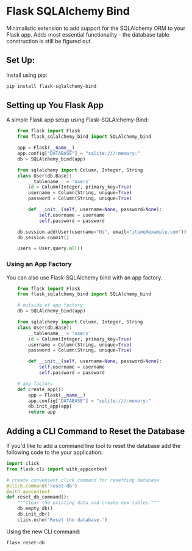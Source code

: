# Flask SQLAlchemy Bind

Minimalistic extension to add support for the SQLAlchemy ORM to your Flask app. Adds most essential functionality - the database table construction is still be figured out.

## Set Up:
Install using pip:
```bash
pip install flask-sqlalchemy-bind
```

## Setting up You Flask App
A simple Flask app setup using Flask-SQLAlchemy-Bind:
```python
    from flask import Flask
    from flask_sqlalchemy_bind import SQLAlchemy_bind

    app = Flask(__name__)
    app.config["DATABASE"] = "sqlite:///:memory:"
    db = SQLAlchemy_bind(app)

    from sqlalchemy import Column, Integer, String
    class User(db.Base):
        __tablename__ = 'users'
        id = Column(Integer, primary_key=True)
        username = Column(String, unique=True)
        password = Column(String, unique=True)

        def __init__(self, username=None, password=None):
            self.username = username
            self.password = password

    db.session.add(User(username="Hi", email="itsme@example.com"))
    db.session.commit()

    users = User.query.all()
```

### Using an App Factory
You can also use Flask-SQLAlchemy bind with an app factory.

```python
    from flask import Flask
    from flask_sqlalchemy_bind import SQLAlchemy_bind

    # outside of app factory
    db = SQLAlchemy_bind(app)

    from sqlalchemy import Column, Integer, String
    class User(db.Base):
        __tablename__ = 'users'
        id = Column(Integer, primary_key=True)
        username = Column(String, unique=True)
        password = Column(String, unique=True)

        def __init__(self, username=None, password=None):
            self.username = username
            self.password = password

    # app factory
    def create_app():
        app = Flask(__name__)
        app.config["DATABASE"] = "sqlite:///:memory:"
        db.init_app(app)
        return app
```

## Adding a CLI Command to Reset the Database

If you'd like to add a command line tool to reset the database add the following code to the your application:

```python
import click
from flask.cli import with_appcontext

# create convenient click command for resetting database
@click.command('reset-db')
@with_appcontext
def reset_db_command():
    """Clear the existing data and create new tables."""
    db.empty_db()
    db.init_db()
    click.echo('Reset the database.')
```

Using the new CLI command:
```bash
flask reset-db
```
